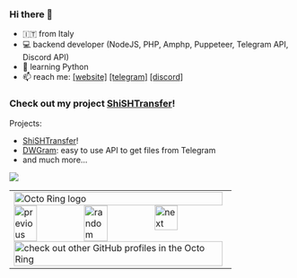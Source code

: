 ### Hi there 👋
- 🇮🇹 from Italy
- 💻 backend developer (NodeJS, PHP, Amphp, Puppeteer, Telegram API, Discord API)
- 🐍 learning Python
- 📫 reach me: [\[website\]](https://shish.cat) [\[telegram\]](https://t.me/shishcat) [\[discord\]](https://discord.gg/5ffUy93Cs8)

### Check out my project [ShiSHTransfer](https://shishtransfer.com)!
Projects: 
- [ShiSHTransfer](https://shishtransfer.com)!
- [DWGram](https://github.com/ShiSHcat/dwgram-public): easy to use API to get files from Telegram
- and much more...

![](https://komarev.com/ghpvc/?username=shishcat)
<table><tbody><tr><td><a href="https://octo-ring.com/"><img src="https://octo-ring.com/static/img/widget/top.png" width="99%" alt="Octo Ring logo" align="top"></a><br><a href="https://octo-ring.com/p/ShiSHcat/prev"><img src="https://octo-ring.com/static/img/widget/prev.png" width="33%" alt="previous" align="top" title="previous profile"></a><a href="https://octo-ring.com/p/ShiSHcat/random"><img src="https://octo-ring.com/static/img/widget/random.png" width="33%" alt="random" align="top" title="random profile"></a><a href="https://octo-ring.com/p/ShiSHcat/next"><img src="https://octo-ring.com/static/img/widget/next.png" width="33%" alt="next" align="top" title="next profile"></a><br><a href="https://octo-ring.com/"><img src="https://octo-ring.com/static/img/widget/bottom.png" width="99%" alt="check out other GitHub profiles in the Octo Ring" align="top"></a></td></tr></tbody></table> 
